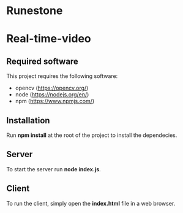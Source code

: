 # Runestone

# Real-time-video

## Required software
This project requires the following software:
* opencv (https://opencv.org/)
* node (https://nodejs.org/en/)
* npm (https://www.npmjs.com/)

## Installation 

Run **npm install** at the root of the project to install the dependecies.

## Server  
To start the server run **node index.js**.

## Client 
To run the client, simply open the **index.html** file in a web browser. 

